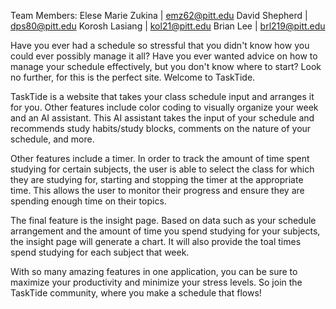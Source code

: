 Team Members:
Elese Marie Zukina | emz62@pitt.edu
David Shepherd | dps80@pitt.edu
Korosh Lasiang | kol21@pitt.edu
Brian Lee | brl219@pitt.edu

Have you ever had a schedule so stressful that you didn't know how you could ever possibly manage it all? 
Have you ever wanted advice on how to manage your schedule effectively, but you don't know where to start?
Look no further, for this is the perfect site. Welcome to TaskTide.

TaskTide is a website that takes your class schedule input and arranges it for you. Other features include
color coding to visually organize your week and an AI assistant. This AI assistant takes the input of your 
schedule and recommends study habits/study blocks, comments on the nature of your schedule, and more.

Other features include a timer. In order to track the amount of time spent studying for certain subjects, 
the user is able to select the class for which they are studying for, starting and stopping the timer 
at the appropriate time. This allows the user to monitor their progress and ensure they are spending
enough time on their topics.

The final feature is the insight page. Based on data such as your schedule arrangement and the amount of
time you spend studying for your subjects, the insight page will generate a chart. It will also provide 
the toal times spend studying for each subject that week.

With so many amazing features in one application, you can be sure to maximize your productivity and 
minimize your stress levels. So join the TaskTide community, where you make a schedule that flows!
